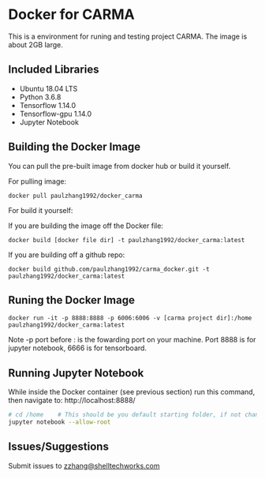 # Docker for CARMA

This is a environment for runing and testing project CARMA. The image is about 2GB large.

## Included Libraries
- Ubuntu 18.04 LTS
- Python 3.6.8
- Tensorflow 1.14.0
- Tensorflow-gpu 1.14.0
- Jupyter Notebook

## Building the Docker Image
You can pull the pre-built image from docker hub or build it yourself.

For pulling image:
```
docker pull paulzhang1992/docker_carma
```

For build it yourself:

If you are building the image off the Docker file:
```
docker build [docker file dir] -t paulzhang1992/docker_carma:latest
```
If you are building off a github repo:
```
docker build github.com/paulzhang1992/carma_docker.git -t paulzhang1992/docker_carma:latest
```

## Runing the Docker Image
```
docker run -it -p 8888:8888 -p 6006:6006 -v [carma project dir]:/home paulzhang1992/docker_carma:latest
```
Note -p port before : is the fowarding port on your machine. Port 8888 is for jupyter notebook, 6666 is for tensorboard.

## Running Jupyter Notebook
While inside the Docker container (see previous section) run this command, then navigate to: http://localhost:8888/

```bash
# cd /home    # This should be you default starting folder, if not change to where you mounted you project dir.
jupyter notebook --allow-root
```

## Issues/Suggestions
Submit issues to zzhang@shelltechworks.com
